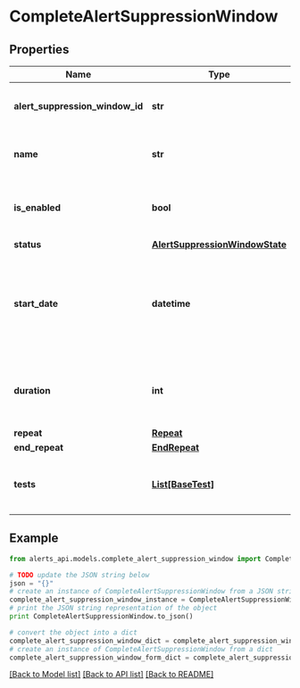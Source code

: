 # CompleteAlertSuppressionWindow


## Properties
Name | Type | Description | Notes
------------ | ------------- | ------------- | -------------
**alert_suppression_window_id** | **str** | Unique ID of the alert suppression window. | [optional] [readonly] 
**name** | **str** | Name of the alert suppression window. | [optional] 
**is_enabled** | **bool** | Set to &#x60;false&#x60; for &#x60;disabled&#x60;, &#x60;true&#x60; for &#x60;enabled&#x60;. | [optional] 
**status** | [**AlertSuppressionWindowState**](AlertSuppressionWindowState.md) |  | [optional] 
**start_date** | **datetime** | The date/time when the alert suppression window starts (ISO date-time format). | [optional] 
**duration** | **int** | Duration in seconds the suppression window is active. | [optional] 
**repeat** | [**Repeat**](Repeat.md) |  | [optional] 
**end_repeat** | [**EndRepeat**](EndRepeat.md) |  | [optional] 
**tests** | [**List[BaseTest]**](BaseTest.md) | List of tests assigned to the alert suppression window. | [optional] 

## Example

```python
from alerts_api.models.complete_alert_suppression_window import CompleteAlertSuppressionWindow

# TODO update the JSON string below
json = "{}"
# create an instance of CompleteAlertSuppressionWindow from a JSON string
complete_alert_suppression_window_instance = CompleteAlertSuppressionWindow.from_json(json)
# print the JSON string representation of the object
print CompleteAlertSuppressionWindow.to_json()

# convert the object into a dict
complete_alert_suppression_window_dict = complete_alert_suppression_window_instance.to_dict()
# create an instance of CompleteAlertSuppressionWindow from a dict
complete_alert_suppression_window_form_dict = complete_alert_suppression_window.from_dict(complete_alert_suppression_window_dict)
```
[[Back to Model list]](../README.md#documentation-for-models) [[Back to API list]](../README.md#documentation-for-api-endpoints) [[Back to README]](../README.md)



